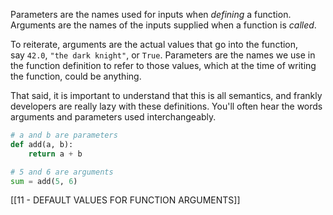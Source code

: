 Parameters are the names used for inputs when _defining_ a function. Arguments are the names of the inputs supplied when a function is _called_.

To reiterate, arguments are the actual values that go into the function, say `42.0`, `"the dark knight"`, or `True`. Parameters are the names we use in the function definition to refer to those values, which at the time of writing the function, could be anything.

That said, it is important to understand that this is all semantics, and frankly developers are really lazy with these definitions. You'll often hear the words arguments and parameters used interchangeably.

```python
# a and b are parameters
def add(a, b):
    return a + b

# 5 and 6 are arguments
sum = add(5, 6)
```

[[11 - DEFAULT VALUES FOR FUNCTION ARGUMENTS]]
